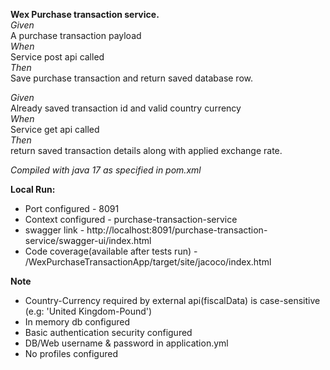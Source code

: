 **Wex Purchase transaction service.**  
*Given*  
A purchase transaction payload  
*When*  
Service post api called  
*Then*  
Save purchase transaction and return saved database row.  

*Given*  
Already saved transaction id and valid country currency   
*When*  
Service get api called  
*Then*  
return saved transaction details along with applied exchange rate.  

*Compiled with java 17 as specified in pom.xml*
  
**Local Run:**  
* Port configured - 8091
* Context configured - purchase-transaction-service
* swagger link - http://localhost:8091/purchase-transaction-service/swagger-ui/index.html
* Code coverage(available after tests run) - /WexPurchaseTransactionApp/target/site/jacoco/index.html

**Note**
* Country-Currency required by external api(fiscalData) is case-sensitive (e.g: 'United Kingdom-Pound')
* In memory db configured
* Basic authentication security configured 
* DB/Web username & password in application.yml
* No profiles configured        
